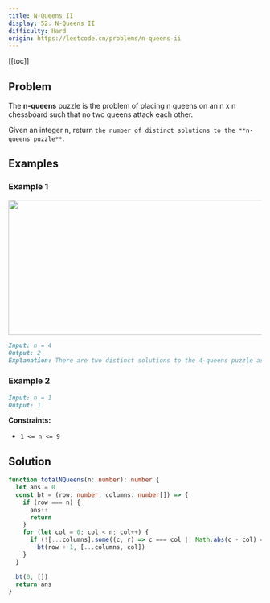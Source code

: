 ```yaml
---
title: N-Queens II
display: 52. N-Queens II
difficulty: Hard
origin: https://leetcode.cn/problems/n-queens-ii
---
```


[[toc]]

## Problem

The **n-queens** puzzle is the problem of placing n queens on an n x n chessboard such that no two queens attack each other.

Given an integer n, return `the number of distinct solutions to the **n-queens puzzle**`.

## Examples

### Example 1

<img alt="" src="https://assets.leetcode.com/uploads/2020/11/13/queens.jpg" style="width: 600px; height: 268px;" />

```md
Input: n = 4
Output: 2
Explanation: There are two distinct solutions to the 4-queens puzzle as shown.
```

### Example 2

```md
Input: n = 1
Output: 1
```

**Constraints:**

- `1 <= n <= 9`

## Solution

```ts
function totalNQueens(n: number): number {
  let ans = 0
  const bt = (row: number, columns: number[]) => {
    if (row === n) {
      ans++
      return
    }
    for (let col = 0; col < n; col++) {
      if (![...columns].some((c, r) => c === col || Math.abs(c - col) === row - r))
        bt(row + 1, [...columns, col])
    }
  }

  bt(0, [])
  return ans
}
```

